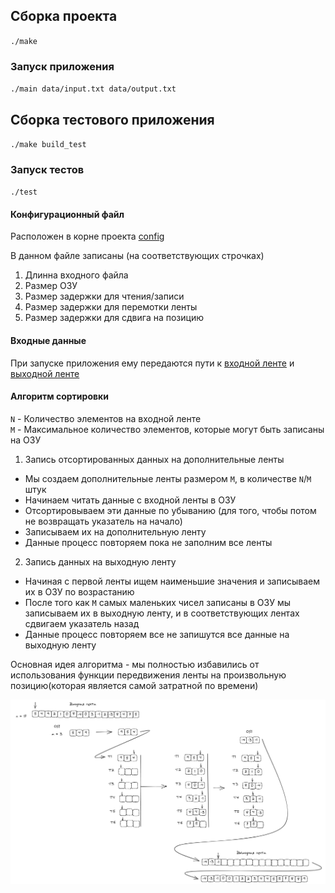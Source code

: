 ## Сборка проекта 
`./make`

### Запуск приложения
`./main data/input.txt data/output.txt`

## Сборка тестового приложения  
`./make build_test`

### Запуск тестов
`./test`

#### Конфигурационный файл

Расположен в корне проекта [config](config.txt)

В данном файле записаны (на соответствующих строчках)

1. Длинна входного файла
2. Размер ОЗУ
3. Размер задержки для чтения/записи
4. Размер задержки для перемотки ленты
5. Размер задержки для сдвига на позицию

#### Входные данные 

При запуске приложения ему передаются пути к [входной ленте](data/input.txt) и [выходной ленте](data/output.txt)

#### Алгоритм сортировки

`N` - Количество элементов на входной ленте  
`M` - Максимальное количество элементов, которые могут быть записаны на ОЗУ

1. Запись отсортированных данных на дополнительные ленты
+ Мы создаем дополнительные ленты размером `M`, в количестве `N`/`M` штук
+ Начинаем читать данные с входной ленты в ОЗУ
+ Отсортировываем эти данные по убыванию (для того, чтобы потом не возвращать указатель на начало)
+ Записываем их на дополнительную ленту
+ Данные процесс повторяем пока не заполним все ленты
2. Запись данных на выходную ленту 
+ Начиная с первой ленты ищем наименьшие значения и записываем их в ОЗУ по возрастанию
+ После того как `M` самых маленьких чисел записаны в ОЗУ мы записываем их в выходную ленту, и в соответствующих лентах сдвигаем указатель назад
+ Данные процесс повторяем все не запишутся все данные на выходную ленту 

Основная идея алгоритма - мы полностью избавились от использования функции передвижения ленты на произвольную позицию(которая является самой затратной по времени)

![Алгоритм](alg.jpg)